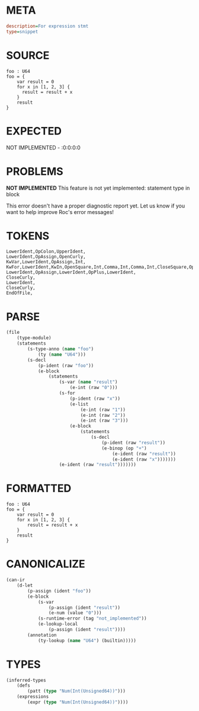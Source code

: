 # META
~~~ini
description=For expression stmt
type=snippet
~~~
# SOURCE
~~~roc
foo : U64
foo = {
	var result = 0
	for x in [1, 2, 3] {
	  result = result + x
	} 
	result
}
~~~
# EXPECTED
NOT IMPLEMENTED - :0:0:0:0
# PROBLEMS
**NOT IMPLEMENTED**
This feature is not yet implemented: statement type in block

This error doesn't have a proper diagnostic report yet. Let us know if you want to help improve Roc's error messages!

# TOKENS
~~~zig
LowerIdent,OpColon,UpperIdent,
LowerIdent,OpAssign,OpenCurly,
KwVar,LowerIdent,OpAssign,Int,
KwFor,LowerIdent,KwIn,OpenSquare,Int,Comma,Int,Comma,Int,CloseSquare,OpenCurly,
LowerIdent,OpAssign,LowerIdent,OpPlus,LowerIdent,
CloseCurly,
LowerIdent,
CloseCurly,
EndOfFile,
~~~
# PARSE
~~~clojure
(file
	(type-module)
	(statements
		(s-type-anno (name "foo")
			(ty (name "U64")))
		(s-decl
			(p-ident (raw "foo"))
			(e-block
				(statements
					(s-var (name "result")
						(e-int (raw "0")))
					(s-for
						(p-ident (raw "x"))
						(e-list
							(e-int (raw "1"))
							(e-int (raw "2"))
							(e-int (raw "3")))
						(e-block
							(statements
								(s-decl
									(p-ident (raw "result"))
									(e-binop (op "+")
										(e-ident (raw "result"))
										(e-ident (raw "x")))))))
					(e-ident (raw "result")))))))
~~~
# FORMATTED
~~~roc
foo : U64
foo = {
	var result = 0
	for x in [1, 2, 3] {
		result = result + x
	}
	result
}
~~~
# CANONICALIZE
~~~clojure
(can-ir
	(d-let
		(p-assign (ident "foo"))
		(e-block
			(s-var
				(p-assign (ident "result"))
				(e-num (value "0")))
			(s-runtime-error (tag "not_implemented"))
			(e-lookup-local
				(p-assign (ident "result"))))
		(annotation
			(ty-lookup (name "U64") (builtin)))))
~~~
# TYPES
~~~clojure
(inferred-types
	(defs
		(patt (type "Num(Int(Unsigned64))")))
	(expressions
		(expr (type "Num(Int(Unsigned64))"))))
~~~
